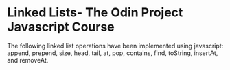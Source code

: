 # Linked Lists- The Odin Project Javascript Course
The following linked list operations have been implemented using javascript: append, prepend, size, head, tail, at, pop, contains, find, toString, insertAt, and removeAt.
